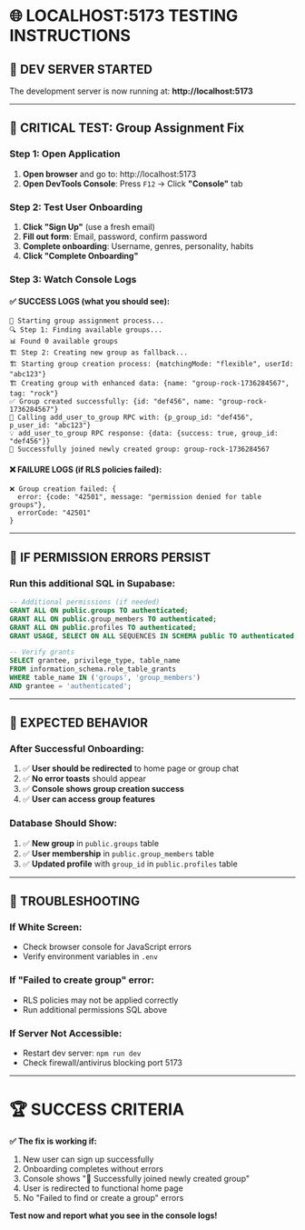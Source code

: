 # 🌐 LOCALHOST:5173 TESTING INSTRUCTIONS

## 🚀 **DEV SERVER STARTED**

The development server is now running at: **http://localhost:5173**

---

## 🧪 **CRITICAL TEST: Group Assignment Fix**

### **Step 1: Open Application**
1. **Open browser** and go to: http://localhost:5173
2. **Open DevTools Console**: Press `F12` → Click **"Console"** tab

### **Step 2: Test User Onboarding**
1. **Click "Sign Up"** (use a fresh email)
2. **Fill out form**: Email, password, confirm password
3. **Complete onboarding**: Username, genres, personality, habits
4. **Click "Complete Onboarding"**

### **Step 3: Watch Console Logs**

#### **✅ SUCCESS LOGS (what you should see):**
```
🎯 Starting group assignment process...
🔍 Step 1: Finding available groups...
📊 Found 0 available groups
🏗️ Step 2: Creating new group as fallback...
🏗️ Starting group creation process: {matchingMode: "flexible", userId: "abc123"}
🏗️ Creating group with enhanced data: {name: "group-rock-1736284567", tag: "rock"}
✅ Group created successfully: {id: "def456", name: "group-rock-1736284567"}
🔄 Calling add_user_to_group RPC with: {p_group_id: "def456", p_user_id: "abc123"}
💡 add_user_to_group RPC response: {data: {success: true, group_id: "def456"}}
🎉 Successfully joined newly created group: group-rock-1736284567
```

#### **❌ FAILURE LOGS (if RLS policies failed):**
```
❌ Group creation failed: {
  error: {code: "42501", message: "permission denied for table groups"},
  errorCode: "42501"
}
```

---

## 🔧 **IF PERMISSION ERRORS PERSIST**

### **Run this additional SQL in Supabase:**
```sql
-- Additional permissions (if needed)
GRANT ALL ON public.groups TO authenticated;
GRANT ALL ON public.group_members TO authenticated;
GRANT ALL ON public.profiles TO authenticated;
GRANT USAGE, SELECT ON ALL SEQUENCES IN SCHEMA public TO authenticated;

-- Verify grants
SELECT grantee, privilege_type, table_name 
FROM information_schema.role_table_grants 
WHERE table_name IN ('groups', 'group_members') 
AND grantee = 'authenticated';
```

---

## 🎯 **EXPECTED BEHAVIOR**

### **After Successful Onboarding:**
1. ✅ **User should be redirected** to home page or group chat
2. ✅ **No error toasts** should appear
3. ✅ **Console shows group creation success**
4. ✅ **User can access group features**

### **Database Should Show:**
1. ✅ **New group** in `public.groups` table
2. ✅ **User membership** in `public.group_members` table  
3. ✅ **Updated profile** with `group_id` in `public.profiles` table

---

## 🚨 **TROUBLESHOOTING**

### **If White Screen:**
- Check browser console for JavaScript errors
- Verify environment variables in `.env`

### **If "Failed to create group" error:**
- RLS policies may not be applied correctly
- Run additional permissions SQL above

### **If Server Not Accessible:**
- Restart dev server: `npm run dev`
- Check firewall/antivirus blocking port 5173

---

# 🏆 **SUCCESS CRITERIA**

**✅ The fix is working if:**
1. New user can sign up successfully
2. Onboarding completes without errors  
3. Console shows "🎉 Successfully joined newly created group"
4. User is redirected to functional home page
5. No "Failed to find or create a group" errors

**Test now and report what you see in the console logs!**